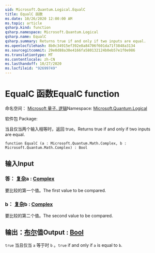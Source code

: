 ```yaml
---
uid: Microsoft.Quantum.Logical.EqualC
title: EqualC 函数
ms.date: 10/26/2020 12:00:00 AM
ms.topic: article
qsharp.kind: function
qsharp.namespace: Microsoft.Quantum.Logical
qsharp.name: EqualC
qsharp.summary: Returns true if and only if two inputs are equal.
ms.openlocfilehash: 8b0c34915ef392e8a84706f601da71f3848a3134
ms.sourcegitcommit: 29e0d88a30e4166fa580132124b0eb57e1f0e986
ms.translationtype: MT
ms.contentlocale: zh-CN
ms.lasthandoff: 10/27/2020
ms.locfileid: "92699749"
---
```

# <a name="equalc-function"></a><span data-ttu-id="4e772-102">EqualC 函数</span><span class="sxs-lookup"><span data-stu-id="4e772-102">EqualC function</span></span>

<span data-ttu-id="4e772-103">命名空间： [Microsoft 量子. 逻辑](xref:Microsoft.Quantum.Logical)</span><span class="sxs-lookup"><span data-stu-id="4e772-103">Namespace: [Microsoft.Quantum.Logical](xref:Microsoft.Quantum.Logical)</span></span>

<span data-ttu-id="4e772-104">软件包 [](https://nuget.org/packages/)</span><span class="sxs-lookup"><span data-stu-id="4e772-104">Package: [](https://nuget.org/packages/)</span></span>


<span data-ttu-id="4e772-105">当且仅当两个输入相等时，返回 true。</span><span class="sxs-lookup"><span data-stu-id="4e772-105">Returns true if and only if two inputs are equal.</span></span>

```qsharp
function EqualC (a : Microsoft.Quantum.Math.Complex, b : Microsoft.Quantum.Math.Complex) : Bool
```


## <a name="input"></a><span data-ttu-id="4e772-106">输入</span><span class="sxs-lookup"><span data-stu-id="4e772-106">Input</span></span>

### <a name="a--complex"></a><span data-ttu-id="4e772-107">答： [复杂](xref:Microsoft.Quantum.Math.Complex)</span><span class="sxs-lookup"><span data-stu-id="4e772-107">a : [Complex](xref:Microsoft.Quantum.Math.Complex)</span></span>

<span data-ttu-id="4e772-108">要比较的第一个值。</span><span class="sxs-lookup"><span data-stu-id="4e772-108">The first value to be compared.</span></span>


### <a name="b--complex"></a><span data-ttu-id="4e772-109">b： [复杂](xref:Microsoft.Quantum.Math.Complex)</span><span class="sxs-lookup"><span data-stu-id="4e772-109">b : [Complex](xref:Microsoft.Quantum.Math.Complex)</span></span>

<span data-ttu-id="4e772-110">要比较的第二个值。</span><span class="sxs-lookup"><span data-stu-id="4e772-110">The second value to be compared.</span></span>



## <a name="output--bool"></a><span data-ttu-id="4e772-111">输出：[布尔](xref:microsoft.quantum.lang-ref.bool)值</span><span class="sxs-lookup"><span data-stu-id="4e772-111">Output : [Bool](xref:microsoft.quantum.lang-ref.bool)</span></span>

<span data-ttu-id="4e772-112">`true` 当且仅当 `a` 等于时 `b` 。</span><span class="sxs-lookup"><span data-stu-id="4e772-112">`true` if and only if `a` is equal to `b`.</span></span>